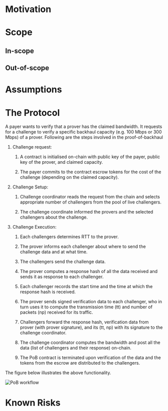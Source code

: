 # Motivation

# Scope
## In-scope

## Out-of-scope

# Assumptions

# The Protocol
A payer wants to verify that a prover has the claimed bandwidth. It requests for a challenge to verify a specific backhaul capacity (e.g. 100 Mbps or 300 Mbps) of a prover. Following are the steps involved in the proof-of-backhaul

1. Challenge request:
    1. A contract is initialised on-chain with public key of the payer, public key of the prover, and claimed capacity.

    2. The payer commits to the contract escrow tokens for the cost of the challenge (depending on the claimed capacity).

2. Challenge Setup: 

    1. Challenge coordinator reads the request from the chain and selects appropriate number of challengers from the pool of live challengers. 

    2. The challenge coordinate informed the provers and the selected challengers about the challenge.

3. Challenge Execution: 

    1. Each challengers determines RTT to the prover. 

    2. The prover informs each challenger about where to send the challenge data and at what time. 

    3. The challengers send the challenge data.

    4. The prover computes a response hash of all the data received and sends it as response to each challenger. 

    5. Each challenger records the start time and the time at which the response hash is received.

    6. The prover sends signed verification data to each challenger, who in turn uses it to compute the transmission time (tt) and number of packets (np) received for its traffic. 

    7. Challengers forward the response hash, verification data from prover (with prover signature), and its (tt, np) with its signature to the challenge coordinator.

    8. The challenge coordinator computes the bandwidth and post all the data (list of challengers and their response) on-chain. 

    9. The PoB contract is terminated upon verification of the data and the tokens from the escrow are distributed to the challengers. 

The figure below illustrates the above functionality.

![PoB workflow](https://github.com/kaleidoscope-blockchain/pob-protocol/blob/main/assets/images/architecture.jpeg?raw=true)

# Known Risks







